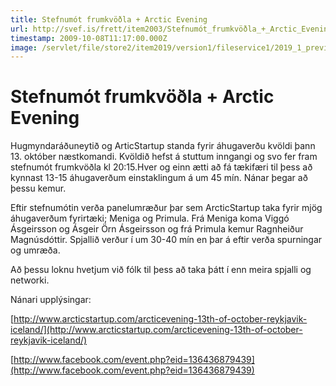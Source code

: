 ```yaml
---
title: Stefnumót frumkvöðla + Arctic Evening
url: http://svef.is/frett/item2003/Stefnumót_frumkvöðla_+_Arctic_Evening
timestamp: 2009-10-08T11:17:00.000Z
image: /servlet/file/store2/item2019/version1/fileservice1/2019_1_preview.jpg
---
```


# Stefnumót frumkvöðla + Arctic Evening

Hugmyndaráðuneytið og ArticStartup standa fyrir áhugaverðu kvöldi þann 13\. október næstkomandi. Kvöldið hefst á stuttum inngangi og svo fer fram stefnumót frumkvöðla kl 20:15.Hver og einn ætti að fá tækifæri til þess að kynnast 13-15 áhugaverðum einstaklingum á um 45 mín. Nánar þegar að þessu kemur.  

Eftir stefnumótin verða panelumræður þar sem ArcticStartup taka fyrir mjög áhugaverðum fyrirtæki; Meniga og Primula. Frá Meniga koma Viggó Ásgeirsson og Ásgeir Örn Ásgeirsson og frá Primula kemur Ragnheiður Magnúsdóttir. Spjallið verður í um 30-40 mín en þar á eftir verða spurningar og umræða.  

Að þessu loknu hvetjum við fólk til þess að taka þátt í enn meira spjalli og networki.

Nánari upplýsingar:

[http://www.arcticstartup.com/arcticevening-13th-of-october-reykjavik-iceland/](http://www.arcticstartup.com/arcticevening-13th-of-october-reykjavik-iceland/)  

[http://www.facebook.com/event.php?eid=136436879439](http://www.facebook.com/event.php?eid=136436879439)  
 

